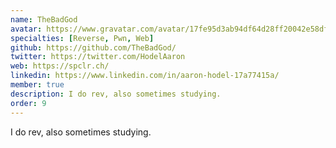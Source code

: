 ```yaml
---
name: TheBadGod
avatar: https://www.gravatar.com/avatar/17fe95d3ab94df64d28ff20042e58df3?d=identicon&s=256
specialties: [Reverse, Pwn, Web]
github: https://github.com/TheBadGod/
twitter: https://twitter.com/HodelAaron
web: https://spclr.ch/
linkedin: https://www.linkedin.com/in/aaron-hodel-17a77415a/
member: true
description: I do rev, also sometimes studying.
order: 9
---
```


I do rev, also sometimes studying.
